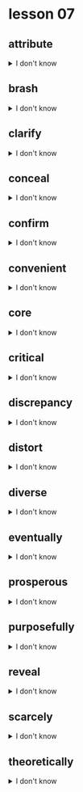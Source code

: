 # lesson 07

## attribute
<details>
<summary>I don't know</summary>

+    v. &nbsp; &nbsp; attribute

+ adj. &nbsp; &nbsp; attributable

+    n. &nbsp; &nbsp; Something that is thought to belong to a person or thing; a quality by which something is identified

+ syn. &nbsp; &nbsp; characteristic

</details>

## brash
<details>
<summary>I don't know</summary>

+ adv. &nbsp; &nbsp; brashly

+    n. &nbsp; &nbsp; brashness

+ adj. &nbsp; &nbsp; confident or aggressive; lacking regard for consequences

+ syn. &nbsp; &nbsp; reckless

</details>

## clarify
<details>
<summary>I don't know</summary>

+    n. &nbsp; &nbsp; clarification

+    v. &nbsp; &nbsp; to make more easily understood; to make clear

+ syn. &nbsp; &nbsp; explain

</details>

## conceal
<details>
<summary>I don't know</summary>

+    n. &nbsp; &nbsp; concealment

+    v. &nbsp; &nbsp; to prevent from being seen or discovered

+ syn. &nbsp; &nbsp; hide

</details>

## confirm
<details>
<summary>I don't know</summary>

+ adj. &nbsp; &nbsp; confirmed

+    n. &nbsp; &nbsp; confirmation

+    v. &nbsp; &nbsp; to make certain; give support

+ syn. &nbsp; &nbsp; prove

</details>

## convenient
<details>
<summary>I don't know</summary>

+ adv. &nbsp; &nbsp; conveniently

+    n. &nbsp; &nbsp; convenience

+ adj. &nbsp; &nbsp; easy to reach; near; suitable to one’s needs

+ syn. &nbsp; &nbsp; practical

</details>

## core
<details>
<summary>I don't know</summary>

+    n. &nbsp; &nbsp; core

+ adj. &nbsp; &nbsp; the central or most important part

+ syn. &nbsp; &nbsp; chief

</details>

## critical
<details>
<summary>I don't know</summary>

+    v. &nbsp; &nbsp; critique

+    n. &nbsp; &nbsp; critic

+ adv. &nbsp; &nbsp; critically

+ adj. &nbsp; &nbsp; very serious or unsafe; finding fault

+ syn. &nbsp; &nbsp; dangerous

</details>

## discrepancy
<details>
<summary>I don't know</summary>

+    n. &nbsp; &nbsp; a difference between things that should be similar or equal

+ syn. &nbsp; &nbsp; inconsistency

</details>

## distort
<details>
<summary>I don't know</summary>

+ adj. &nbsp; &nbsp; distorted

+    n. &nbsp; &nbsp; distortion

+    v. &nbsp; &nbsp; to change from the original shape or condition, usually in an unnatural way

+ syn. &nbsp; &nbsp; deform

</details>

## diverse
<details>
<summary>I don't know</summary>

+ adv. &nbsp; &nbsp; diversely

+    n. &nbsp; &nbsp; diversity

+    v. &nbsp; &nbsp; diversify

+ adj. &nbsp; &nbsp; various; distinct from others

+ syn. &nbsp; &nbsp; different

</details>

## eventually
<details>
<summary>I don't know</summary>

+ adv. &nbsp; &nbsp; to happen at some time in the future, usually gradually

+ syn. &nbsp; &nbsp; finally

</details>

## prosperous
<details>
<summary>I don't know</summary>

+ adv. &nbsp; &nbsp; prosperously

+    v. &nbsp; &nbsp; prosper

+    n. &nbsp; &nbsp; prosperity

+ adj. &nbsp; &nbsp; successful, wealthy

+ syn. &nbsp; &nbsp; thriving

</details>

## purposefully
<details>
<summary>I don't know</summary>

+ adj. &nbsp; &nbsp; purposeful

+ adv. &nbsp; &nbsp; done for a special reason

+    n. &nbsp; &nbsp; purpose

+ syn. &nbsp; &nbsp; deliberately

</details>

## reveal
<details>
<summary>I don't know</summary>

+ adv. &nbsp; &nbsp; revealingly

+ adj. &nbsp; &nbsp; revealing

+    n. &nbsp; &nbsp; revelation

+    v. &nbsp; &nbsp; to uncover; to expose

+ syn. &nbsp; &nbsp; disclose

</details>

## scarcely
<details>
<summary>I don't know</summary>

+ adj. &nbsp; &nbsp; scarce

+    n. &nbsp; &nbsp; scarcity

+ adv. &nbsp; &nbsp; almost not

+ syn. &nbsp; &nbsp; hardly

</details>

## theoretically
<details>
<summary>I don't know</summary>

+ adj. &nbsp; &nbsp; theoretical

+    n. &nbsp; &nbsp; theory

+    v. &nbsp; &nbsp; theorize

+ adv. &nbsp; &nbsp; according to a reasoned, but not proven, point of view

+ syn. &nbsp; &nbsp; hypothetically

</details>
